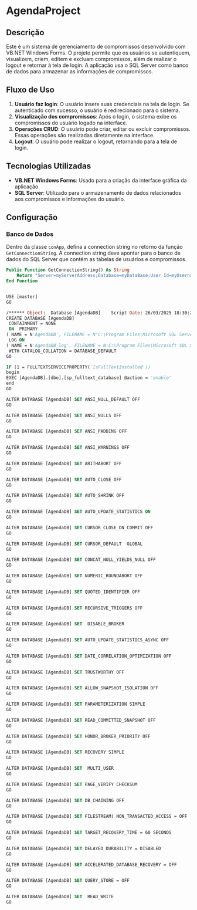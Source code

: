 # AgendaProject

## Descrição

Este é um sistema de gerenciamento de compromissos desenvolvido com VB.NET Windows Forms. O projeto permite que os usuários se autentiquem, visualizem, criem, editem e excluam compromissos, além de realizar o logout e retornar à tela de login. A aplicação usa o SQL Server como banco de dados para armazenar as informações de compromissos.

## Fluxo de Uso

1. **Usuário faz login**: O usuário insere suas credenciais na tela de login. Se autenticado com sucesso, o usuário é redirecionado para o sistema.
2. **Visualização dos compromissos**: Após o login, o sistema exibe os compromissos do usuário logado na interface.
3. **Operações CRUD**: O usuário pode criar, editar ou excluir compromissos. Essas operações são realizadas diretamente na interface.
4. **Logout**: O usuário pode realizar o logout, retornando para a tela de login.

## Tecnologias Utilizadas

- **VB.NET Windows Forms**: Usado para a criação da interface gráfica da aplicação.
- **SQL Server**: Utilizado para o armazenamento de dados relacionados aos compromissos e informações do usuário.

## Configuração

### Banco de Dados

Dentro da classe `conApp`, defina a connection string no retorno da função `GetConnectionString`. A connection string deve apontar para o banco de dados do SQL Server que contém as tabelas de usuários e compromissos.

```vb
Public Function GetConnectionString() As String
    Return "Server=myServerAddress;Database=myDataBase;User Id=myUsername;Password=myPassword;"
End Function


USE [master]
GO

/****** Object:  Database [AgendaDB]    Script Date: 26/03/2025 18:30:27 ******/
CREATE DATABASE [AgendaDB]
 CONTAINMENT = NONE
 ON  PRIMARY 
( NAME = N'AgendaDB', FILENAME = N'C:\Program Files\Microsoft SQL Server\MSSQL15.SQLEXPRESS\MSSQL\DATA\AgendaDB.mdf' , SIZE = 8192KB , MAXSIZE = UNLIMITED, FILEGROWTH = 65536KB )
 LOG ON 
( NAME = N'AgendaDB_log', FILENAME = N'C:\Program Files\Microsoft SQL Server\MSSQL15.SQLEXPRESS\MSSQL\DATA\AgendaDB_log.ldf' , SIZE = 8192KB , MAXSIZE = 2048GB , FILEGROWTH = 65536KB )
 WITH CATALOG_COLLATION = DATABASE_DEFAULT
GO

IF (1 = FULLTEXTSERVICEPROPERTY('IsFullTextInstalled'))
begin
EXEC [AgendaDB].[dbo].[sp_fulltext_database] @action = 'enable'
end
GO

ALTER DATABASE [AgendaDB] SET ANSI_NULL_DEFAULT OFF 
GO

ALTER DATABASE [AgendaDB] SET ANSI_NULLS OFF 
GO

ALTER DATABASE [AgendaDB] SET ANSI_PADDING OFF 
GO

ALTER DATABASE [AgendaDB] SET ANSI_WARNINGS OFF 
GO

ALTER DATABASE [AgendaDB] SET ARITHABORT OFF 
GO

ALTER DATABASE [AgendaDB] SET AUTO_CLOSE OFF 
GO

ALTER DATABASE [AgendaDB] SET AUTO_SHRINK OFF 
GO

ALTER DATABASE [AgendaDB] SET AUTO_UPDATE_STATISTICS ON 
GO

ALTER DATABASE [AgendaDB] SET CURSOR_CLOSE_ON_COMMIT OFF 
GO

ALTER DATABASE [AgendaDB] SET CURSOR_DEFAULT  GLOBAL 
GO

ALTER DATABASE [AgendaDB] SET CONCAT_NULL_YIELDS_NULL OFF 
GO

ALTER DATABASE [AgendaDB] SET NUMERIC_ROUNDABORT OFF 
GO

ALTER DATABASE [AgendaDB] SET QUOTED_IDENTIFIER OFF 
GO

ALTER DATABASE [AgendaDB] SET RECURSIVE_TRIGGERS OFF 
GO

ALTER DATABASE [AgendaDB] SET  DISABLE_BROKER 
GO

ALTER DATABASE [AgendaDB] SET AUTO_UPDATE_STATISTICS_ASYNC OFF 
GO

ALTER DATABASE [AgendaDB] SET DATE_CORRELATION_OPTIMIZATION OFF 
GO

ALTER DATABASE [AgendaDB] SET TRUSTWORTHY OFF 
GO

ALTER DATABASE [AgendaDB] SET ALLOW_SNAPSHOT_ISOLATION OFF 
GO

ALTER DATABASE [AgendaDB] SET PARAMETERIZATION SIMPLE 
GO

ALTER DATABASE [AgendaDB] SET READ_COMMITTED_SNAPSHOT OFF 
GO

ALTER DATABASE [AgendaDB] SET HONOR_BROKER_PRIORITY OFF 
GO

ALTER DATABASE [AgendaDB] SET RECOVERY SIMPLE 
GO

ALTER DATABASE [AgendaDB] SET  MULTI_USER 
GO

ALTER DATABASE [AgendaDB] SET PAGE_VERIFY CHECKSUM  
GO

ALTER DATABASE [AgendaDB] SET DB_CHAINING OFF 
GO

ALTER DATABASE [AgendaDB] SET FILESTREAM( NON_TRANSACTED_ACCESS = OFF ) 
GO

ALTER DATABASE [AgendaDB] SET TARGET_RECOVERY_TIME = 60 SECONDS 
GO

ALTER DATABASE [AgendaDB] SET DELAYED_DURABILITY = DISABLED 
GO

ALTER DATABASE [AgendaDB] SET ACCELERATED_DATABASE_RECOVERY = OFF  
GO

ALTER DATABASE [AgendaDB] SET QUERY_STORE = OFF
GO

ALTER DATABASE [AgendaDB] SET  READ_WRITE 
GO


